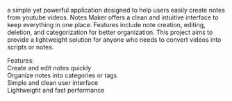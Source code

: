 a simple yet powerful application designed to help users easily create notes from youtube videos. Notes Maker offers a clean and intuitive interface to keep everything in one place. Features include note creation, editing, deletion, and categorization for better organization. This project aims to provide a  lightweight solution for anyone who needs to convert videos into scripts or notes.     
         
Features:             
Create and edit notes quickly             
Organize notes into categories or tags                 
Simple and clean user interface              
Lightweight and fast performance             
           
      
         
    
 
